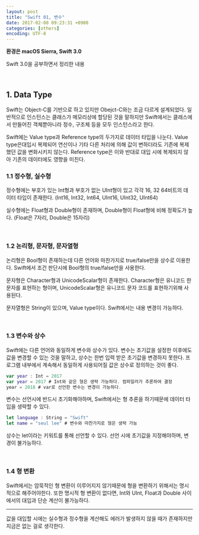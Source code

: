 ```yaml
---
layout: post
title: "Swift 01, 변수"
date: 2017-02-08 09:23:31 +0900
categories: [others]
encoding: UTF-8
---
```


**환경은 macOS Sierra, Swift 3.0**

Swift 3.0을 공부하면서 정리한 내용


<br/>


## 1. **Data Type**

Swift는 Object-C를 기반으로 하고 있지만 Obejct-C와는 조금 다르게 설계되었다. 
일반적으로 인스턴스는 클래스가 메모리상에 할당된 것을 말하지만 Swift에서는 클래스에서 만들어진 객체뿐아니라
정수, 구조체 등을 모두 인스턴스라고 한다. 

Swift에는 Value type과 Reference type의 두가지로 데이터 타입을 나눈다. Value type은대입시 복제되어 
연산이나 기타 다른 처리에 의해 값이 변하더라도 기존에 복제했던 값을 변화시키지 않는다.
Reference type은 이와 반대로 대입 시에 복제되지 않아 기존의 데이터에도 영향을 미친다.
<br/>


### 1.1 **정수형, 실수형**

정수형에는 부호가 있는 Int형과 부호가 없는 UInt형이 있고 각각 16, 32 64비트의 데이터 타입이 존재한다.
(Int16, Int32, Int64, UInt16, UInt32, UInt64)

실수형에는 Float형과 Double형이 존재하며, Double형이 Float형에 비해 정확도가 높다.
(Float은 7자리, Double은 15자리)

<br/>

### 1.2 **논리형, 문자형, 문자열형**

논리형은 Bool형이 존재하는데 다른 언어와 마찬가지로 true/false만을 상수로 이용한다. Swift에서
조건 판단시에 Bool형의 true/false만을 사용한다. 

문자형은 Character형과 UnicodeScalar형이 존재한다. Character형은 유니코드 한 문자를 표현하는 형이며,
UnicodeScalar형은 유니코드 문자 코드를 표현하기위해 사용된다. 

문자열형은 String이 있으며, Value type이다. Swift에서는 내용 변경이 가능하다.

<br/>

### 1.3 **변수와 상수**

Swift에는 다른 언어와 동일하게 변수와 상수가 있다. 변수는 초기값을 설정한 이후에도 값을
변경할 수 있는 것을 말하고, 상수는 한번 입력 받은 초기값을 변경하지 못한다. 프로그램 내부에서 
계속해서 동일하게 사용되어질 값은 상수로 정의하는 것이 좋다. 


```swift
var year : Int = 2017 
var year = 2017 # Int와 같은 형은 생략 가능하다. 컴파일러가 추론하여 결정
year = 2018 # var로 선언한 변수는 변경이 가능하다.
```

변수는 선언시에 반드시 초기화해야하며, Swift에서는 형 추론을 하기때문에 데이터 타입을
생략할 수 있다. 

```swift
let language : String = "Swift"
let name = "seul lee" # 변수와 마찬가지로 형은 생략 가능
```

상수는 let이라는 키워트를 통해 선언할 수 있다. 선언 시에 초기값을 지정해야하며, 변경이
불가능하다. 


<br/>

### 1.4 **형 변환**

Swift에서는 암묵적인 형 변환이 이루어지지 않기때문에 형을 변환하기 위해서는 명시적으로 해주어야한다.
또한 명시적 형 변환이 없다면, Int와 UInt, Float과 Double 사이에서의 대입과 단순 계산이 불가능하다. 

---- 
값을 대입할 시에는 실수형과 정수형을 계산해도 에러가 발생하지 않을 때가 존재하지만 
지금은 없는 걸로 생각한다. 




<br/>
<br/>
